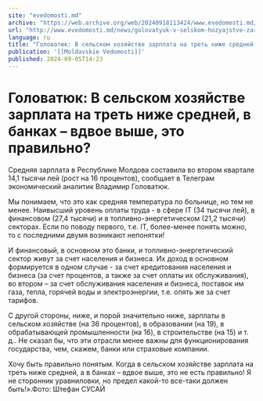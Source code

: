```yaml
---
site: "evedomosti.md"
archive: "https://web.archive.org/web/20240918113424/www.evedomosti.md/news/golovatyuk-v-selskom-hozyajstve-zarplata-na-tret-nizhe-sredn"
url: "http://www.evedomosti.md/news/golovatyuk-v-selskom-hozyajstve-zarplata-na-tret-nizhe-sredn"
language: ru
title: "Головатюк: В сельском хозяйстве зарплата на треть ниже средней, в банках – вдвое выше, это правильно?"
publication: '[[Moldavskie Vedomosti]]'
published: 2024-09-05T14:23
---
```


# Головатюк: В сельском хозяйстве зарплата на треть ниже средней, в банках – вдвое выше, это правильно?

Средняя зарплата в Республике Молдова составила во втором квартале 14,1 тысячи лей (рост на 16 процентов), сообщает в Телеграм экономический аналитик Владимир Головатюк.

Мы понимаем, что это как средняя температура по больнице, но тем не менее. Наивысший уровень оплаты труда - в сфере IT (34 тысячи лей), в финансовом (27,4 тысячи) и в топливно-энергетическом (21,2 тысячи) секторах. Если по поводу первого, т.е. IT, более-менее понять можно, то с последними двумя возникают непонятки!

И финансовый, в основном это банки, и топливно-энергетический сектор живут за счет населения и бизнеса. Их доход в основном формируется в одном случае - за счет кредитования населения и бизнеса (за счет процентов, а также за счет оплаты их обслуживания), во втором – за счет обслуживания населения и бизнеса, поставок им газа, тепла, горячей воды и электроэнергии, т.е. опять же за счет тарифов.

С другой стороны, ниже, и порой значительно ниже, зарплаты в сельском хозяйстве (на 36 процентов), в образовании (на 19), в обрабатывающей промышленности (на 16), в строительстве (на 15) и т. д.. Не сказал бы, что эти отрасли менее важны для функционирования государства, чем, скажем, банки или страховые компании.

Хочу быть правильно понятым. Когда в сельском хозяйстве зарплата на треть ниже средней, а в банках – вдвое выше, это не есть правильно! Я не сторонник уравниловки, но предел какой-то все-таки должен быть!».Фото: Штефан СУСАЙ